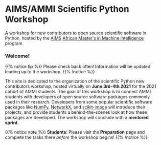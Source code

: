 # AIMS/AMMI Scientific Python Workshop

A workshop for new contributors to open source scientific software in Python,
hosted by the [AIMS][aims_landing]
[African Master's in Machine Intelligence][ammi_landing] program.

[aims_landing]: https://nexteinstein.org/
[ammi_landing]: https://aimsammi.org/

### Welcome!

{{% notice tip %}}
Please check back often! Information will be updated leading up to the
workshop.
{{% /notice %}}

This site is dedicated to the organization of the scientific Python new
contributors workshop, hosted virtually on **June 3rd-4th 2021** for the
2021 cohort of AMMI students.
The goal of this workshop is to connect AMMI students with developers of
open source software packages commonly used in their research.
Developers from some popular scientific software packages like
[NumPy](https://numpy.org/), [NetworkX](https://networkx.org/),
and [scikit-image](https://scikit-image.org/) will introduce their projects,
and provide students a behind-the-scenes look at how these packages are
developed.
The workshop will conclude with a **mentored sprint**.

{{% notice note %}}
**Students:** Please visit the **Preparation** page and complete the tasks
there *before* the workshop begins!
{{% /notice %}}
